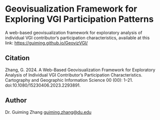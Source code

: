 # Geovisualization Framework for Exploring VGI Participation Patterns
A web-based geovisualization framework for exploratory analysis of individual VGI contributor’s participation characteristics, available at this link: https://guiming.github.io/GeovizVGI/

## Citation
Zhang, G. 2024. A Web-Based Geovisualization Framework for Exploratory Analysis of Individual VGI Contributor’s Participation Characteristics. Cartography and Geographic Information Science 00 (00): 1–21. doi:10.1080/15230406.2023.2293891.

## Author
Dr. Guiming Zhang
guiming.zhang@du.edu
